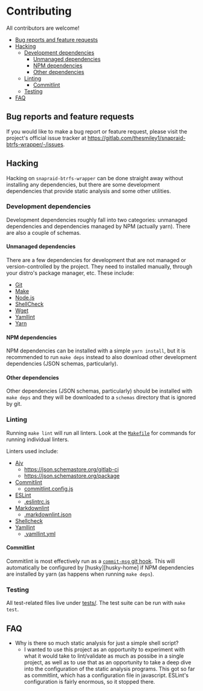 # Contributing <!-- omit in toc -->

All contributors are welcome!

- [Bug reports and feature requests](#bug-reports-and-feature-requests)
- [Hacking](#hacking)
  - [Development dependencies](#development-dependencies)
    - [Unmanaged dependencies](#unmanaged-dependencies)
    - [NPM dependencies](#npm-dependencies)
    - [Other dependencies](#other-dependencies)
  - [Linting](#linting)
    - [Commitlint](#commitlint)
  - [Testing](#testing)
- [FAQ](#faq)


## Bug reports and feature requests

If you would like to make a bug report or feature request, please visit the
project's official issue tracker at
<https://gitlab.com/thesmiley1/snapraid-btrfs-wrapper/-/issues>.


## Hacking

Hacking on `snapraid-btrfs-wrapper` can be done straight away without installing
any dependencies, but there are some development dependencies that provide
static analysis and some other utilities.


### Development dependencies

Development dependencies roughly fall into two categories:  unmanaged
dependencies and dependencies managed by NPM (actually yarn).  There are also a
couple of schemas.


#### Unmanaged dependencies

There are a few dependencies for development that are not managed or
version-controlled by the project.  They need to installed manually, through
your distro's package manager, etc.  These include:

- [Git][git-home]
- [Make][make-home]
- [Node.js][nodejs-home]
- [ShellCheck][shellcheck-home]
- [Wget][wget-home]
- [Yamllint][yamllint-home]
- [Yarn][yarn-home]


#### NPM dependencies

NPM dependencies can be installed with a simple `yarn install`, but it is
recommended to run `make deps` instead to also download other development
dependencies (JSON schemas, particularly).


#### Other dependencies

Other dependencies (JSON schemas, particularly) should be installed with `make
deps` and they will be downloaded to a `schemas` directory that is ignored by
git.


### Linting

Running `make lint` will run all linters.  Look at the
[`Makefile`][this-makefile] for commands for running individual linters.

Linters used include:

- [Ajv][ajv-home]
  - <https://json.schemastore.org/gitlab-ci>
  - <https://json.schemastore.org/package>
- [Commitlint][commitlint-home]
  - [commitlint.config.js][this-commitlint-config]
- [ESLint][eslint-home]
  - [.eslintrc.js][this-eslintrc]
- [Markdownlint][markdownlint-home]
  - [.markdownlint.json][this-markdownlint-config]
- [Shellcheck][shellcheck-home]
- [Yamllint][yamllint-home]
  - [.yamllint.yml][this-yamllint-config]


#### Commitlint

Commitlint is most effectively run as a [`commit-msg` git
hook][git-docs-githooks-commit-msg].  This will automatically be configured by
[husky][husky-home] if NPM dependencies are installed by yarn (as happens when
running `make deps`).


### Testing

All test-related files live under [tests/][this-tests].  The test suite can be
run with `make test`.


## FAQ

- Why is there so much static analysis for just a simple shell script?
  - I wanted to use this project as an opportunity to experiment with what it
    would take to lint/validate as much as possibe in a single project, as well
    as to use that as an opportunity to take a deep dive into the configuration
    of the static analysis programs.  This got so far as commitlint, which has a
    configuration file in javascript.  ESLint's configuration is fairly
    enormous, so it stopped there.

<!-- Links -------------------------------------------------------------------->

<!-- Local --------------------------->

[this-commitlint-config]:
commitlint.config.js
"commitlint.config.js"

[this-eslintrc]:
.eslintrc.js
".eslintrc.js"

[this-makefile]:
Makefile
"Makefile"

[this-markdownlint-config]:
.markdownlint.json
".markdownlint.json"

[this-tests]:
tests/
"tests/"

[this-yamllint-config]:
.yamllint.yml
".yamllint.yml"

<!-- External ------------------------>

[ajv-home]:
https://ajv.js.org/
"Ajv: Another JSON Schema Validator"

[commitlint-home]:
https://commitlint.js.org/
"Lint commit messages"

[eslint-home]:
https://eslint.org/
"ESLint - Pluggable JavaScript linter"

[git-docs-githooks-commit-msg]:
https://git-scm.com/docs/githooks#_commit_msg
"Git - githooks Documentation"

[git-home]:
https://git-scm.com/
"Git"

[make-home]:
https://www.gnu.org/software/make/
"GNU Make"

[markdownlint-home]:
https://github.com/DavidAnson/markdownlint
"Style checker and lint tool for Markdown"

[nodejs-home]:
https://nodejs.org
"Node.js"

[shellcheck-home]:
https://www.shellcheck.net
"ShellCheck"

[wget-home]:
https://www.gnu.org/software/wget/wget.html
"GNU Wget"

[yamllint-home]:
https://github.com/adrienverge/yamllint
"A linter for YAML files"

[yarn-home]:
https://classic.yarnpkg.com
"Yarn"

